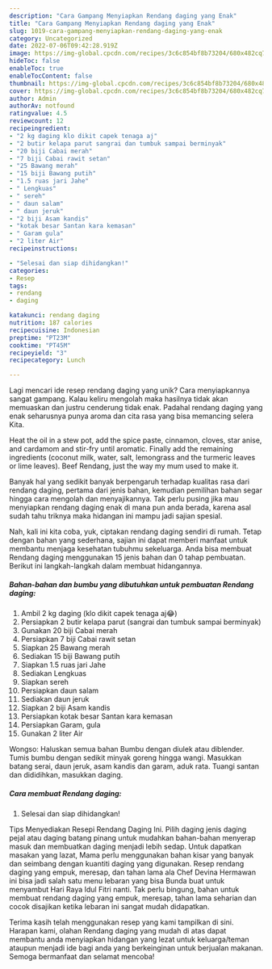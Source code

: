```yaml
---
description: "Cara Gampang Menyiapkan Rendang daging yang Enak"
title: "Cara Gampang Menyiapkan Rendang daging yang Enak"
slug: 1019-cara-gampang-menyiapkan-rendang-daging-yang-enak
category: Uncategorized
date: 2022-07-06T09:42:28.919Z
image: https://img-global.cpcdn.com/recipes/3c6c854bf8b73204/680x482cq70/rendang-daging-foto-resep-utama.jpg
hideToc: false
enableToc: true
enableTocContent: false
thumbnail: https://img-global.cpcdn.com/recipes/3c6c854bf8b73204/680x482cq70/rendang-daging-foto-resep-utama.jpg
cover: https://img-global.cpcdn.com/recipes/3c6c854bf8b73204/680x482cq70/rendang-daging-foto-resep-utama.jpg
author: Admin
authorAv: notfound
ratingvalue: 4.5
reviewcount: 12
recipeingredient:
- "2 kg daging klo dikit capek tenaga aj"
- "2 butir kelapa parut sangrai dan tumbuk sampai berminyak"
- "20 biji Cabai merah"
- "7 biji Cabai rawit setan"
- "25 Bawang merah"
- "15 biji Bawang putih"
- "1.5 ruas jari Jahe"
- " Lengkuas"
- " sereh"
- " daun salam"
- " daun jeruk"
- "2 biji Asam kandis"
- "kotak besar Santan kara kemasan"
- " Garam gula"
- "2 liter Air"
recipeinstructions:

- "Selesai dan siap dihidangkan!"
categories:
- Resep
tags:
- rendang
- daging

katakunci: rendang daging 
nutrition: 187 calories
recipecuisine: Indonesian
preptime: "PT23M"
cooktime: "PT45M"
recipeyield: "3"
recipecategory: Lunch

---
```





Lagi mencari ide resep rendang daging yang unik? Cara menyiapkannya sangat gampang. Kalau keliru mengolah maka hasilnya tidak akan memuaskan dan justru cenderung tidak enak. Padahal rendang daging yang enak seharusnya punya aroma dan cita rasa yang bisa memancing selera Kita.





Heat the oil in a stew pot, add the spice paste, cinnamon, cloves, star anise, and cardamom and stir-fry until aromatic. Finally add the remaining ingredients (coconut milk, water, salt, lemongrass and the turmeric leaves or lime leaves). Beef Rendang, just the way my mum used to make it.

Banyak hal yang sedikit banyak berpengaruh terhadap kualitas rasa dari rendang daging, pertama dari jenis bahan, kemudian pemilihan bahan segar hingga cara mengolah dan menyajikannya. Tak perlu pusing jika mau menyiapkan rendang daging enak di mana pun anda berada, karena asal sudah tahu triknya maka hidangan ini mampu jadi sajian spesial.






Nah, kali ini kita coba, yuk, ciptakan rendang daging sendiri di rumah. Tetap dengan bahan yang sederhana, sajian ini dapat memberi manfaat untuk membantu menjaga kesehatan tubuhmu sekeluarga. Anda bisa membuat Rendang daging menggunakan 15 jenis bahan dan 0 tahap pembuatan. Berikut ini langkah-langkah dalam membuat hidangannya.

<!--inarticleads1-->

##### Bahan-bahan dan bumbu yang dibutuhkan untuk pembuatan Rendang daging:

1. Ambil 2 kg daging (klo dikit capek tenaga aj😂)
1. Persiapkan 2 butir kelapa parut (sangrai dan tumbuk sampai berminyak)
1. Gunakan 20 biji Cabai merah
1. Persiapkan 7 biji Cabai rawit setan
1. Siapkan 25 Bawang merah
1. Sediakan 15 biji Bawang putih
1. Siapkan 1.5 ruas jari Jahe
1. Sediakan  Lengkuas
1. Siapkan  sereh
1. Persiapkan  daun salam
1. Sediakan  daun jeruk
1. Siapkan 2 biji Asam kandis
1. Persiapkan kotak besar Santan kara kemasan
1. Persiapkan  Garam, gula
1. Gunakan 2 liter Air


Wongso: Haluskan semua bahan Bumbu dengan diulek atau diblender. Tumis bumbu dengan sedikit minyak goreng hingga wangi. Masukkan batang serai, daun jeruk, asam kandis dan garam, aduk rata. Tuangi santan dan dididihkan, masukkan daging. 

<!--inarticleads2-->

##### Cara membuat Rendang daging:


1. Selesai dan siap dihidangkan!

Tips Menyediakan Resepi Rendang Daging Ini. Pilih daging jenis daging pejal atau daging batang pinang untuk mudahkan bahan-bahan menyerap masuk dan membuatkan daging menjadi lebih sedap. Untuk dapatkan masakan yang lazat, Mama perlu menggunakan bahan kisar yang banyak dan seimbang dengan kuantiti daging yang digunakan. Resep rendang daging yang empuk, meresap, dan tahan lama ala Chef Devina Hermawan ini bisa jadi salah satu menu lebaran yang bisa Bunda buat untuk menyambut Hari Raya Idul Fitri nanti. Tak perlu bingung, bahan untuk membuat rendang daging yang empuk, meresap, tahan lama seharian dan cocok disajikan ketika lebaran ini sangat mudah didapatkan. 

Terima kasih telah menggunakan resep yang kami tampilkan di sini. Harapan kami, olahan Rendang daging yang mudah di atas dapat membantu anda menyiapkan hidangan yang lezat untuk keluarga/teman ataupun menjadi ide bagi anda yang berkeinginan untuk berjualan makanan. Semoga bermanfaat dan selamat mencoba!
